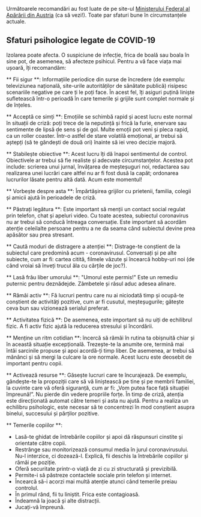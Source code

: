 Următoarele recomandări au fost luate de pe site-ul [Ministerului Federal al Apărării din Austria](http://www.bundesheer.at/archiv/a2020/corona/artikel.php?id=5494) (ca să vezi!). Toate par sfaturi bune în circumstanțele actuale.

## Sfaturi psihologice legate de COVID-19

Izolarea poate afecta. O suspiciune de infecție, frica de boală sau boala în sine pot, de asemenea, să afecteze psihicul. Pentru a vă face viața mai ușoară, îți recomandăm:

** Fii sigur **: Informațiile periodice din surse de încredere (de exemplu: televiziunea națională, site-urile autorităților de sănătate publică) risipesc scenariile negative pe care ți le poți face. În acest fel, îți asiguri puțină liniște sufletească într-o perioadă în care temerile și grijile sunt complet normale și de înțeles.

** Acceptă ce simți **: Emoțiile se schimbă rapid și acest lucru este normal în situații de criză: poți trece de la neputință și frică la furie, enervare sau sentimente de lipsă de sens și de gol. Multe emoții pot veni și pleca rapid, ca un roller coaster. Într-o astfel de stare volatilă emoțional, ar trebui să aștepți (să te gândești de două ori) înainte să iei vreo decizie majoră.

** Stabilește obiective **: Acest lucru îți dă înapoi sentimentul de control. Obiectivele ar trebui să fie realiste și adecvate circumstanțelor. Acestea pot include: scrierea unui jurnal, învățarea de meșteșuguri noi, redactarea sau realizarea unei lucrări care altfel nu ar fi fost dusă la capăt; ordonarea lucrurilor lăsate pentru altă dată. Acum este momentul!

** Vorbește despre asta **: Împărtășirea grijilor cu prietenii, familia, colegii și amicii ajută în perioadele de criză.

** Păstrați legătura **: Este important să menții un contact social regulat prin telefon, chat și apeluri video. Cu toate acestea, subiectul coronavirus nu ar trebui să conducă întreaga conversație. Este important să acordăm atenție celeilalte persoane pentru a ne da seama când subiectul devine prea apăsător sau prea stresant.

** Caută moduri de distragere a atenției **: Distrage-te conștient de la subiectul care predomină acum - coronavirusul. Conversați și pe alte subiecte, cum ar fi: cartea citită, filmele văzute și încearcă hobby-uri noi (de când vroiai să înveți trucul ăla cu cărțile de joc?).

** Lasă frâu liber umorului **: "Umorul este permis!" Este un remediu puternic pentru deznădejde. Zâmbetele și râsul aduc adesea alinare.

** Rămâi activ **: Fă lucruri pentru care nu ai niciodată timp și ocupă-te conștient de activități pozitive, cum ar fi cusutul, meșteșugurile; gătește ceva bun sau vizionează serialul preferat.

** Activitatea fizică **: De asemenea, este important să nu uiți de echilibrul fizic. A fi activ fizic ajută la reducerea stresului și încordării.

** Menține un ritm cotidian **: încercă să rămâi în rutina ta obișnuită chiar și în această situație excepțională. Trezește-te la anumite ore, termină mai întâi sarcinile propuse și apoi acordă-ți timp liber. De asemenea, ar trebui să mănânci și să mergi la culcare la ore normale. Acest lucru este deosebit de important pentru copii.

** Activează resurse **: Găsește lucruri care te încurajează. De exemplu, gândește-te la propoziții care să vă liniștească pe tine și pe membrii familiei, la cuvinte care vă oferă siguranță, cum ar fi: „Vom putea face față situației împreună!”. Nu pierde din vedere propriile forțe. În timp de criză, atenția este direcționată automat către temeri și asta nu ajută. Pentru a realiza un echilibru psihologic, este necesar să te concentrezi în mod conștient asupra binelui, succesului și părților pozitive.

** Temerile copiilor **:
- Lasă-te ghidat de întrebările copiilor și apoi dă răspunsuri cinstite și orientate către copii.
- Restrânge sau monitorizează consumul media în jurul coronavirusului. Nu-l interzice, ci dozează-l. Explică, fii deschis la întrebările copiilor și rămâi pe poziție.
- Oferă securitate printr-o viață de zi cu zi structurată și previzibilă.
- Permite-i să păstreze contactele sociale prin telefon și internet.
- Încearcă să-i acorzi mai multă atenție atunci când temerile preiau controlul.
- În primul rând, fii tu liniștit. Frica este contagioasă.
- Îndeamnă la joacă și alte distracții.
- Jucați-vă împreună.
